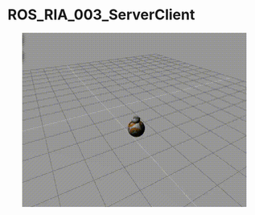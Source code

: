 # ROS_RIA_003_ServerClient

<p align="center">
  <img src="/images/bb8_circle.gif" alt="BB8 Circle GIF">
</p>
